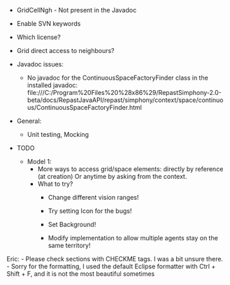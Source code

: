 * GridCellNgh - Not present in the Javadoc
* Enable SVN keywords
* Which license?
* Grid direct access to neighbours?

* Javadoc issues:
	* No javadoc for the ContinuousSpaceFactoryFinder class in the installed javadoc:
		file:///C:/Program%20Files%20%28x86%29/RepastSimphony-2.0-beta/docs/RepastJavaAPI/repast/simphony/context/space/continuous/ContinuousSpaceFactoryFinder.html

* General:
	* Unit testing, Mocking

* TODO
	* Model 1:
		* More ways to access grid/space elements: directly by reference (at creation)
		  Or anytime by asking from the context.
		* What to try?
			* Change different vision ranges!
			* Try setting Icon for the bugs!
			* Set Background!
			
			* Modify implementation to allow multiple agents stay on the same territory! 

			
			
Eric:
	- Please check sections with CHECKME tags. I was a bit unsure there.
	- Sorry for the formatting, I used the default Eclipse formatter with Ctrl + Shift + F, and it is not the most beautiful sometimes
